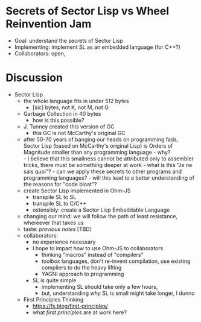 # Secrets of Sector Lisp vs Wheel Reinvention Jam
- Goal: understand the secrets of Sector Lisp
- Implementing: implement SL as an embedded language (for C++?)
- Collaborators: open, 

# Discussion
- Sector Lisp
	- the whole language fits in under 512 bytes
		- [sic] bytes, not K, not M, not G
	- Garbage Collection in 40 bytes
		- how is this possible?
	- J. Tunney created this version of GC
		- this GC is not McCarthy's original GC
	- after 50-70 years of banging our heads on programming fads, Sector Lisp (based on McCarthy's original Lisp) is Orders of Magnitude smaller than any programming language
			- why?  
			- I believe that this smallness cannot be attributed only to assembler tricks, there must be something deeper at work
				- what is this "Je ne sais quoi"?
				- can we apply these secrets to other programs and programming languages?
				- will this lead to a better understanding of the reasons for "code bloat"?
	- create Sector Lisp implemented in Ohm-JS 
		- transpile SL to SL
		- transpile SL to  C/C++
		- ostensibly: create a Sector Lisp Embeddable Language
	- changing our mind: we will follow the path of least resistance, whereever that takes us
	- taste: *previous notes* [TBD]
	- collaborators:
		- no experience necessary
		- I hope to impart how to use Ohm-JS to collaborators
			- thinking "macros" instead of "compilers"
			- *toolbox* languages, don't re-invent compilation, use existing compilers to do the heavy lifting
			- YAGNI approach to programming
		- SL is quite simple
			- implementing SL should take only a few hours, 
			- but, understanding *why* SL is small might take longer, I dunno
	- First Principles Thinking
		- https://fs.blog/first-principles/
		- what *first principles* are at work here?